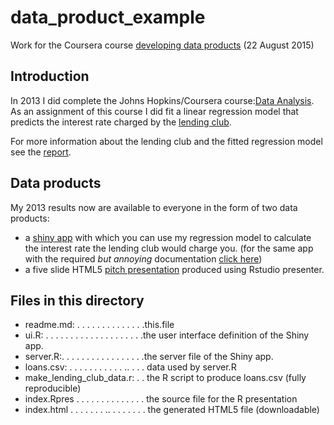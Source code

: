 # data_product_example


Work for the Coursera course [developing data products](https://www.coursera.org/course/devdataprod) (22 August 2015)


## Introduction

In 2013 I did complete the Johns Hopkins/Coursera course:[Data Analysis](https://www.coursera.org/course/dataanalysis).  
As an assignment of this course I did fit a linear regression model that predicts the interest rate charged by the [lending club](https://en.wikipedia.org/wiki/Lending_Club).  

For more information about the lending club and the fitted regression model see the [report](http://issuu.com/vilkoos/docs/analysis1a).

## Data products

My 2013 results now are available to everyone in the form of two data products:  

- a [shiny app](https://vilkoos.shinyapps.io/predict_lc_interest) with which you can use my regression model to calculate the interest rate the lending club would charge you.
(for the same app with the required *but annoying* documentation [click here](https://vilkoos.shinyapps.io/predict_lending_club_interest_rate))
- a five slide HTML5 [pitch presentation](http://rpubs.com/vilkoos/dataprod) produced using Rstudio presenter.

## Files in this directory

- readme.md: . . . . . . . . .  . . . . .this.file
- ui.R: . . . . . . . . . . . . . . . . . . . .the user interface definition of the Shiny app.
- server.R:. . . . . . . . . . . . . . . . .the server file of the Shiny app.
- loans.csv: . . . . . . . . . . . .. . . . data used by server.R
- make_lending_club_data.r: . . the R script to produce loans.csv (fully reproducible)
- index.Rpres  . . . . . . . . . . . . . . the source file for the R presentation
- index.html . . . . . . . .. . . . . . . . the generated HTML5 file (downloadable)
   